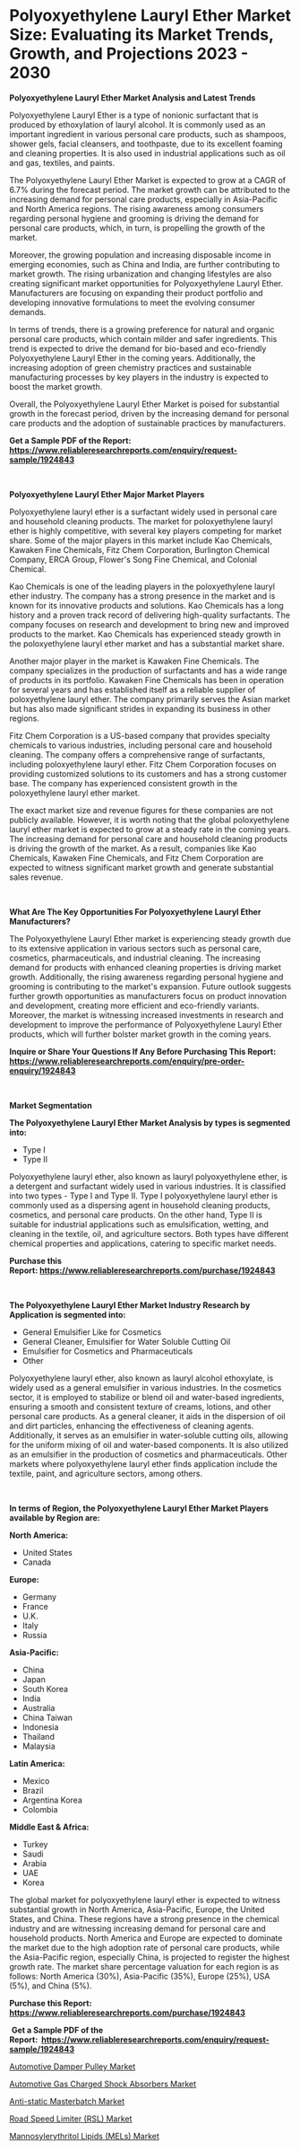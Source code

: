 <p><h1>Polyoxyethylene Lauryl Ether Market Size: Evaluating its Market Trends, Growth, and Projections 2023 - 2030</h1></p><p><strong>Polyoxyethylene Lauryl Ether Market Analysis and Latest Trends</strong></p>
<p><p>Polyoxyethylene Lauryl Ether is a type of nonionic surfactant that is produced by ethoxylation of lauryl alcohol. It is commonly used as an important ingredient in various personal care products, such as shampoos, shower gels, facial cleansers, and toothpaste, due to its excellent foaming and cleaning properties. It is also used in industrial applications such as oil and gas, textiles, and paints.</p><p>The Polyoxyethylene Lauryl Ether Market is expected to grow at a CAGR of 6.7% during the forecast period. The market growth can be attributed to the increasing demand for personal care products, especially in Asia-Pacific and North America regions. The rising awareness among consumers regarding personal hygiene and grooming is driving the demand for personal care products, which, in turn, is propelling the growth of the market.</p><p>Moreover, the growing population and increasing disposable income in emerging economies, such as China and India, are further contributing to market growth. The rising urbanization and changing lifestyles are also creating significant market opportunities for Polyoxyethylene Lauryl Ether. Manufacturers are focusing on expanding their product portfolio and developing innovative formulations to meet the evolving consumer demands.</p><p>In terms of trends, there is a growing preference for natural and organic personal care products, which contain milder and safer ingredients. This trend is expected to drive the demand for bio-based and eco-friendly Polyoxyethylene Lauryl Ether in the coming years. Additionally, the increasing adoption of green chemistry practices and sustainable manufacturing processes by key players in the industry is expected to boost the market growth.</p><p>Overall, the Polyoxyethylene Lauryl Ether Market is poised for substantial growth in the forecast period, driven by the increasing demand for personal care products and the adoption of sustainable practices by manufacturers.</p></p>
<p><strong>Get a Sample PDF of the Report:&nbsp; <a href="https://www.reliableresearchreports.com/enquiry/request-sample/1924843">https://www.reliableresearchreports.com/enquiry/request-sample/1924843</a></strong></p>
<p>&nbsp;</p>
<p><strong>Polyoxyethylene Lauryl Ether Major Market Players</strong></p>
<p><p>Polyoxyethylene lauryl ether is a surfactant widely used in personal care and household cleaning products. The market for poloxyethylene lauryl ether is highly competitive, with several key players competing for market share. Some of the major players in this market include Kao Chemicals, Kawaken Fine Chemicals, Fitz Chem Corporation, Burlington Chemical Company, ERCA Group, Flower's Song Fine Chemical, and Colonial Chemical.</p><p>Kao Chemicals is one of the leading players in the poloxyethylene lauryl ether industry. The company has a strong presence in the market and is known for its innovative products and solutions. Kao Chemicals has a long history and a proven track record of delivering high-quality surfactants. The company focuses on research and development to bring new and improved products to the market. Kao Chemicals has experienced steady growth in the poloxyethylene lauryl ether market and has a substantial market share.</p><p>Another major player in the market is Kawaken Fine Chemicals. The company specializes in the production of surfactants and has a wide range of products in its portfolio. Kawaken Fine Chemicals has been in operation for several years and has established itself as a reliable supplier of poloxyethylene lauryl ether. The company primarily serves the Asian market but has also made significant strides in expanding its business in other regions.</p><p>Fitz Chem Corporation is a US-based company that provides specialty chemicals to various industries, including personal care and household cleaning. The company offers a comprehensive range of surfactants, including poloxyethylene lauryl ether. Fitz Chem Corporation focuses on providing customized solutions to its customers and has a strong customer base. The company has experienced consistent growth in the poloxyethylene lauryl ether market.</p><p>The exact market size and revenue figures for these companies are not publicly available. However, it is worth noting that the global poloxyethylene lauryl ether market is expected to grow at a steady rate in the coming years. The increasing demand for personal care and household cleaning products is driving the growth of the market. As a result, companies like Kao Chemicals, Kawaken Fine Chemicals, and Fitz Chem Corporation are expected to witness significant market growth and generate substantial sales revenue.</p></p>
<p>&nbsp;</p>
<p><strong>What Are The Key Opportunities For Polyoxyethylene Lauryl Ether Manufacturers?</strong></p>
<p><p>The Polyoxyethylene Lauryl Ether market is experiencing steady growth due to its extensive application in various sectors such as personal care, cosmetics, pharmaceuticals, and industrial cleaning. The increasing demand for products with enhanced cleaning properties is driving market growth. Additionally, the rising awareness regarding personal hygiene and grooming is contributing to the market's expansion. Future outlook suggests further growth opportunities as manufacturers focus on product innovation and development, creating more efficient and eco-friendly variants. Moreover, the market is witnessing increased investments in research and development to improve the performance of Polyoxyethylene Lauryl Ether products, which will further bolster market growth in the coming years.</p></p>
<p><strong>Inquire or Share Your Questions If Any Before Purchasing This Report: <a href="https://www.reliableresearchreports.com/enquiry/pre-order-enquiry/1924843">https://www.reliableresearchreports.com/enquiry/pre-order-enquiry/1924843</a></strong></p>
<p>&nbsp;</p>
<p><strong>Market Segmentation</strong></p>
<p><strong>The Polyoxyethylene Lauryl Ether Market Analysis by types is segmented into:</strong></p>
<p><ul><li>Type I</li><li>Type II</li></ul></p>
<p><p>Polyoxyethylene lauryl ether, also known as lauryl polyoxyethylene ether, is a detergent and surfactant widely used in various industries. It is classified into two types - Type I and Type II. Type I polyoxyethylene lauryl ether is commonly used as a dispersing agent in household cleaning products, cosmetics, and personal care products. On the other hand, Type II is suitable for industrial applications such as emulsification, wetting, and cleaning in the textile, oil, and agriculture sectors. Both types have different chemical properties and applications, catering to specific market needs.</p></p>
<p><strong>Purchase this Report:&nbsp;<a href="https://www.reliableresearchreports.com/purchase/1924843">https://www.reliableresearchreports.com/purchase/1924843</a></strong></p>
<p>&nbsp;</p>
<p><strong>The Polyoxyethylene Lauryl Ether Market Industry Research by Application is segmented into:</strong></p>
<p><ul><li>General Emulsifier Like for Cosmetics</li><li>General Cleaner, Emulsifier for Water Soluble Cutting Oil</li><li>Emulsifier for Cosmetics and Pharmaceuticals</li><li>Other</li></ul></p>
<p><p>Polyoxyethylene lauryl ether, also known as lauryl alcohol ethoxylate, is widely used as a general emulsifier in various industries. In the cosmetics sector, it is employed to stabilize or blend oil and water-based ingredients, ensuring a smooth and consistent texture of creams, lotions, and other personal care products. As a general cleaner, it aids in the dispersion of oil and dirt particles, enhancing the effectiveness of cleaning agents. Additionally, it serves as an emulsifier in water-soluble cutting oils, allowing for the uniform mixing of oil and water-based components. It is also utilized as an emulsifier in the production of cosmetics and pharmaceuticals. Other markets where polyoxyethylene lauryl ether finds application include the textile, paint, and agriculture sectors, among others.</p></p>
<p>&nbsp;</p>
<p><strong>In terms of Region, the Polyoxyethylene Lauryl Ether Market Players available by Region are:</strong></p>
<p>
    <p> <strong> North America: </strong>
        <ul>
            <li>United States</li>
            <li>Canada</li>
        </ul>
        </p> 
    <p> <strong> Europe: </strong>
        <ul>
            <li>Germany</li>
            <li>France</li>
            <li>U.K.</li>
            <li>Italy</li>
            <li>Russia</li>
        </ul>
        </p> 
    <p> <strong> Asia-Pacific: </strong>
        <ul>
            <li>China</li>
            <li>Japan</li>
            <li>South Korea</li>
            <li>India</li>
            <li>Australia</li>
            <li>China Taiwan</li>
            <li>Indonesia</li>
            <li>Thailand</li>
            <li>Malaysia</li>
        </ul>
        </p> 
    <p> <strong> Latin America: </strong>
        <ul>
            <li>Mexico</li>
            <li>Brazil</li>
            <li>Argentina Korea</li>
            <li>Colombia</li>
        </ul>
        </p> 
    <p> <strong> Middle East & Africa: </strong>
        <ul>
            <li>Turkey</li>
            <li>Saudi</li>
            <li>Arabia</li>
            <li>UAE</li>
            <li>Korea</li>
        </ul>
    </p>
    </p>
<p><p>The global market for polyoxyethylene lauryl ether is expected to witness substantial growth in North America, Asia-Pacific, Europe, the United States, and China. These regions have a strong presence in the chemical industry and are witnessing increasing demand for personal care and household products. North America and Europe are expected to dominate the market due to the high adoption rate of personal care products, while the Asia-Pacific region, especially China, is projected to register the highest growth rate. The market share percentage valuation for each region is as follows: North America (30%), Asia-Pacific (35%), Europe (25%), USA (5%), and China (5%).</p></p>
<p><strong>Purchase this Report: <a href="https://www.reliableresearchreports.com/purchase/1924843">https://www.reliableresearchreports.com/purchase/1924843</a></strong></p>
<p>&nbsp;<strong>Get a Sample PDF of the Report:&nbsp;&nbsp;<a href="https://www.reliableresearchreports.com/enquiry/request-sample/1924843">https://www.reliableresearchreports.com/enquiry/request-sample/1924843</a></strong></p>
<p><strong></strong></p>
<p><p><a href="https://medium.com/@isaiasmarks/automotive-damper-pulley-market-exploring-market-share-market-trends-and-future-growth-ddd2901b8356">Automotive Damper Pulley Market</a></p><p><a href="https://medium.com/@devyncasper/automotive-gas-charged-shock-absorbers-market-trends-and-market-analysis-forecasted-for-period-a11d4a056e3b">Automotive Gas Charged Shock Absorbers Market</a></p><p><a href="https://github.com/castoriffic/Market-Research-Report-List-1/blob/main/anti-static-masterbatch-market.md">Anti-static Masterbatch Market</a></p><p><a href="https://medium.com/@cameronhuel/road-speed-limiter-rsl-market-comprehensive-assessment-by-type-application-and-geography-65949e8ad958">Road Speed Limiter (RSL) Market</a></p><p><a href="https://github.com/mabutironaldo/Market-Research-Report-List-1/blob/main/mannosylerythritol-lipids-mels-market.md">Mannosylerythritol Lipids (MELs) Market</a></p></p>